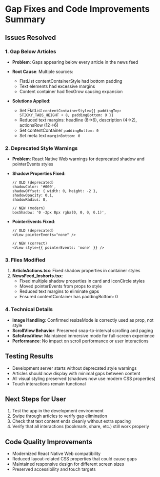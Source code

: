 # Gap Fixes and Code Improvements Summary

## Issues Resolved

### 1. Gap Below Articles
- **Problem**: Gaps appearing below every article in the news feed
- **Root Cause**: Multiple sources:
  - FlatList contentContainerStyle had bottom padding
  - Text elements had excessive margins
  - Content container had flexGrow causing expansion

- **Solutions Applied**:
  - Set FlatList `contentContainerStyle={{ paddingTop: STICKY_TABS_HEIGHT + 8, paddingBottom: 0 }}`
  - Reduced text margins: headline (8→6), description (4→2), actionsRow (12→6)
  - Set contentContainer `paddingBottom: 0`
  - Set meta text `marginBottom: 0`

### 2. Deprecated Style Warnings
- **Problem**: React Native Web warnings for deprecated shadow and pointerEvents styles

- **Shadow Properties Fixed**:
  ```tsx
  // OLD (deprecated)
  shadowColor: '#000',
  shadowOffset: { width: 0, height: -2 },
  shadowOpacity: 0.1,
  shadowRadius: 8,
  
  // NEW (modern)
  boxShadow: '0 -2px 8px rgba(0, 0, 0, 0.1)',
  ```

- **PointerEvents Fixed**:
  ```tsx
  // OLD (deprecated)
  <View pointerEvents="none" />
  
  // NEW (correct)
  <View style={{ pointerEvents: 'none' }} />
  ```

### 3. Files Modified
1. **ArticleActions.tsx**: Fixed shadow properties in container styles
2. **NewsFeed_Inshorts.tsx**: 
   - Fixed multiple shadow properties in card and iconCircle styles
   - Moved pointerEvents from props to style
   - Reduced text margins to eliminate gaps
   - Ensured contentContainer has paddingBottom: 0

### 4. Technical Details
- **Image Handling**: Confirmed resizeMode is correctly used as prop, not style
- **ScrollView Behavior**: Preserved snap-to-interval scrolling and paging
- **SafeAreaView**: Maintained immersive mode for full-screen experience
- **Performance**: No impact on scroll performance or user interactions

## Testing Results
- Development server starts without deprecated style warnings
- Articles should now display with minimal gaps between content
- All visual styling preserved (shadows now use modern CSS properties)
- Touch interactions remain functional

## Next Steps for User
1. Test the app in the development environment
2. Swipe through articles to verify gap elimination
3. Check that text content ends cleanly without extra spacing
4. Verify that all interactions (bookmark, share, etc.) still work properly

## Code Quality Improvements
- Modernized React Native Web compatibility
- Reduced layout-related CSS properties that could cause gaps
- Maintained responsive design for different screen sizes
- Preserved accessibility and touch targets
